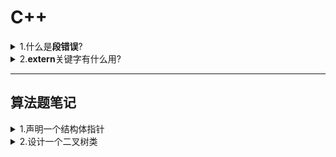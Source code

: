 <h1>C++</h1>
<details><summary>1.什么是<b>段错误</b>?</summary>
  <li>段错误就是程序访问受保护或者不存在的内存的时候引发的错误
  <li>引发段错误原因有：访问受保护的内存、访问不存在的内存、访问只读的内存、访问空指针的值、堆栈溢出、内存溢出等
</details>
<details><summary>2.<b>extern</b>关键字有什么用?</summary>
  主要有两个作用
  <li>第一个作用是放在变量名和函数面前，表示声明这个变量或者是函数，而这个变量或者函数是在其它文件中定义的，所以这里只有声明并拿来引用，而非定义，所以也不分配空间
  <li>第二个作用是和C双引号字符连用，这样让后面的函数在C++程序编译时还是按C编译的规则，就是不改变函数的名字，而如果不加的话，C++编译时会改变函数的名字，通过将函数的名字和参数联合生成一个新的函数名，C++这样做是为了适用于函数多态服务。
</details>
<hr>
<h2>算法题笔记</h2>
<details><summary>
  1.声明一个结构体指针</summary>
<pre>
    (i)node *Begin=(node *)malloc(sizeof(node)),*another=(node *)malloc(sizeof(node));</br>
    (ii)node *Begin=new node(3),*another=new node(5);
</pre>
</details>
<details><summary>2.设计一个二叉树类</summary>
<pre>
struct TreeNode {
    int val;
    TreeNode *left;
    TreeNode *right;
    TreeNode() : val(0), left(nullptr), right(nullptr) {}
    TreeNode(int x) : val(x), left(nullptr), right(nullptr) {}
    TreeNode(int x, TreeNode *left, TreeNode *right) : val(x), left(left), right(right) {}
};
</pre>
</details>
